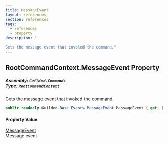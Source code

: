 ```yaml
---
title: MessageEvent
layout: references
section: references
tags:
  - references
  - property
description: "

Gets the message event that invoked the command."
---
```


## RootCommandContext.MessageEvent Property
##### **Assembly:** `Guilded.Commands`<br/>**Type:** [`RootCommandContext`](RootCommandContext 'Guilded.Commands.RootCommandContext')

Gets the message event that invoked the command.

```csharp
public readonly Guilded.Base.Events.MessageEvent MessageEvent { get; }
```

#### Property Value
[MessageEvent](MessageEvent 'Guilded.Base.Events.MessageEvent')  
Message event